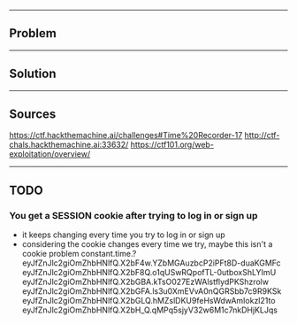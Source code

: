 - - - -
## Problem


- - - -
## Solution



- - - -
## Sources

https://ctf.hackthemachine.ai/challenges#Time%20Recorder-17
http://ctf-chals.hackthemachine.ai:33632/
https://ctf101.org/web-exploitation/overview/


- - - -
## TODO


### You get a SESSION cookie after trying to log in or sign up
- it keeps changing every time you try to log in or sign up
- considering the cookie changes every time we try, maybe this isn't a cookie problem
constant.time.?
eyJfZnJlc2giOmZhbHNlfQ.X2bF4w.YZbMGAuzbcP2iPFt8D-duaKGMFc
eyJfZnJlc2giOmZhbHNlfQ.X2bF8Q.o1qUSwRQpofTL-0utboxShLYImU
eyJfZnJlc2giOmZhbHNlfQ.X2bGBA.kTsO027EzWAlstflydPKShzrolw
eyJfZnJlc2giOmZhbHNlfQ.X2bGFA.ls3u0XmEVvA0nQGRSbb7c9R9KSk
eyJfZnJlc2giOmZhbHNlfQ.X2bGLQ.hMZslDKU9feHsWdwAmIokzl21to
eyJfZnJlc2giOmZhbHNlfQ.X2bH_Q.qMPq5sjyV32w6M1c7nkDHjKLJqs